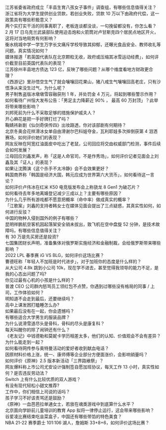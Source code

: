 江苏省委省政府成立「丰县生育八孩女子事件」调查组，有哪些信息值得关注？  
浙江省将为大学生提供创业贷款，若创业失败，贷款 10 万以下由政府代偿，这一政策具有哪些积极意义？  
两个实打实干活的同事离职了，老板连谈都没谈，一句挽留都没有，你怎么看？  
2 月 17 日乌克兰武装部队使用迫击炮和火箭筒对卢甘斯克四个居民点地区开火，这将对当地局势有何影响？  
衡水桃城中学一学生万字长文痛斥学校导致其抑郁，还曝光食品安全、教师收礼等问题，真实情况如何？  
媒体报道「若英国代表队在北京颗粒无收，政府或压缩其冰雪运动经费」，如何评价截至目前英国代表队的表现？  
江苏徐州丰县地方债达 123 亿，反映了哪些问题？从哪个维度看地方财政更合理？  
《西游记》里孙悟空生气了就会嚷嚷回花果山，猪八戒生气嚷嚷回高老庄，只有沙悟净从来没生过气，为什么呢？  
男子制售盗版冰墩墩雪容融获刑 1 年，并处罚金 4 万元，将起到哪些警示作用？  
如何看待广州恒大发布公告：「男足主力降薪近 90% ， 最高 60 万封顶」？此举将带来哪些影响？  
刘邦死前为什么不采取足够的措施保护戚夫人？  
开心麻花是把一手好牌打烂了吗？  
鞠婧祎新剧《仙剑奇侠传四》出妆路透，你对该部剧有何期待？  
北京冬奥会花样滑冰女单自由滑谢尔巴科娃夺金，瓦利耶娃多次摔倒获第 4 泪洒赛场，如何评价她们的表现？  
网友反映在阿宽红油面皮中吃出了老鼠，公司回应将交由权威部门检测，事件后续会如何发展？  
江母回应刘鑫发声，称「这是人命官司，不是作秀场」，如何评价记者见面会上刘鑫及其「证人」的表现？  
如果让沈腾演《这个杀手不太冷静》会不会效果更好？  
韩国商界称「韩国是经济大国，韩元应成为世界第六大货币」，如何看待这一言论？  
如何评价卢伟冰在红米 K50 电竞版发布会上称骁龙 8 Gen1 为破芯片？  
如何看待去年多地离婚登记减少三成以上？主要有哪些原因？  
为什么几乎所有游戏都不愿意把概率（命中率）做成真实的概率？  
「江歌案」刘鑫的支持者韩女士在媒体见面会提出了三点疑惑，其真实性如何，如何进行反驳？  
中国的物种入侵到国外的例子有哪些？  
昆明祥鹏航空客机因起落架安全销未拔出，致飞机在空中盘旋 52 分钟，是技术故障吗，有哪些信息值得关注？  
有 30 万是先买房还是投资?  
七国集团财长声明，准备集体对俄罗斯实施经济和金融制裁，会给俄罗斯带来哪些影响 ？  
2022 LPL 春季赛 iG VS BLG，如何评价这场比赛？  
曹德旺称「年轻人不加班是时代进步」，对于加班你的态度是什么样的？  
从大公司 4.8k 跳到小公司 10k，现在学不进去，甚至觉得我领导的能力不足，是我的心态出问题了吗?  
你见过最有心机的小孩是什么样的？  
普渡 CEO 公司群内怒骂员工领红包不点赞，你遇到过哪些没有格局的同事 / 上司，工作体验如何？  
明知道不会走到最后，还要继续吗？  
高中上课发困打瞌睡怎么办?  
如果最后没有在一起，你会遗憾吗？  
有哪些适合大学男生的服装品牌？  
为什么说滑雪道尽头是骨科，骨科的尽头是康复科？  
每天叫醒你的除了闹钟还有什么？  
《老友记》中钱德勒和莫妮卡学历相差太多，他们的认知、价值观会不会有差异？为什么能走到一起？  
如何看待网传参与奥特曼活动的爱好者收到献血电话？  
因原材料价格上涨，统一、康师傅等企业部分方便面涨价，会影响销量吗？  
如何评价《原神》2.5 版本新活动「三界路飨祭」？  
网友爆料称上市公司尤安设计强制签自愿加班协议，每天工作 13 小时，真实性如何？是否违反劳动法？  
Switch 上有什么比较优质的双人游戏？  
有没有现代轻松小甜文推荐?  
工作中，你们相信上司说的话吗？  
孩子学习不好该责骂还是鼓励？  
《原神》一血芭芭拉单通女士，若放在魂类游戏中到底算什么水平？  
北京面向学龄前儿童培训的教育 App 拟将一律停止运行，这会带来哪些影响？  
谷爱凌比赛结束吃韭菜盒子，中国还有哪些带馅的特色美食？  
NBA 21-22 赛季爵士 101:106 湖人，詹姆斯 33+8+6，如何评价这场比赛？  
